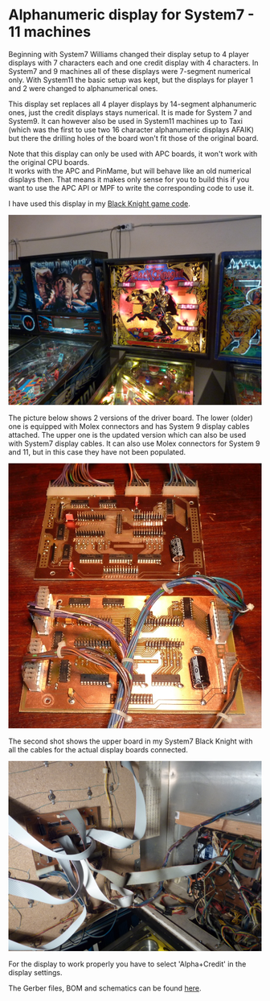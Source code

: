 # Alphanumeric display for System7 - 11 machines

Beginning with System7 Williams changed their display setup to 4 player displays with 7 characters each and one credit display with 4 characters. In System7 and 9 machines all of these displays were 7-segment numerical only. With System11 the basic setup was kept, but the displays for player 1 and 2 were changed to alphanumerical ones.

This display set replaces all 4 player displays by 14-segment alphanumeric ones, just the credit displays stays numerical. It is made for System 7 and System9. It can however also be used in System11 machines up to Taxi (which was the first to use two 16 character alphanumeric displays AFAIK) but there the drilling holes of the board won't fit those of the original board.  

Note that this display can only be used with APC boards, it won't work with the original CPU boards.  
It works with the APC and PinMame, but will behave like an old numerical displays then. That means it makes only sense for you to build this if you want to use the APC API or MPF to write the corresponding code to use it.

I have used this display in my [Black Knight game code](https://github.com/AmokSolderer/APC/blob/V00.23/DOC/BlackKnight.md).

![APC Black Knight](https://github.com/AmokSolderer/APC/blob/V00.23/DOC/PICS/BK.jpg)

The picture below shows 2 versions of the driver board. The lower (older) one is equipped with Molex connectors and has System 9 display cables attached. The upper one is the updated version which can also be used with System7 display cables. It can also use Molex connectors for System 9 and 11, but in this case they have not been populated.

![Sys7Alpha](https://github.com/AmokSolderer/APC/blob/V00.23/DOC/PICS/Sys7_Alpha.jpg)

The second shot shows the upper board in my System7 Black Knight with all the cables for the actual display boards connected.

![Sys7AlphaBK](https://github.com/AmokSolderer/APC/blob/V00.23/DOC/PICS/Sys7_Alpha2.jpg)

For the display to work properly you have to select 'Alpha+Credit' in the display settings.

The Gerber files, BOM and schematics can be found [here](https://github.com/AmokSolderer/APC/tree/master/DOC/Hardware/Sys7Alpha).